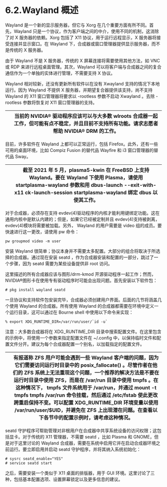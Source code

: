 # 6.2.Wayland 概述

Wayland 是一个新的显示服务器，但它与 Xorg 在几个重要方面有所不同。首先，Wayland 只是一个协议，作为客户端之间的中介，使用不同的机制，这消除了对 X 服务器的依赖。Xorg 包括了 X11 协议，用于运行远程显示，X 服务器将接受连接并显示窗口。在 Wayland 下，合成器或窗口管理器提供显示服务器，而不是传统的 X 服务器。

由于 Wayland 不是 X 服务器，传统的 X 屏幕连接将需要使用其他方法，如 VNC 或 RDP 来进行远程桌面管理。其次，Wayland 可以将客户端与合成器之间的复合通信作为一个单独的实体进行管理，不需要支持 X 协议。

Wayland 相对较新，还没有更新所有软件以在没有 Xwayland 支持的情况下本地运行。因为 Wayland 不提供 X 服务器，并期望复合器提供该支持，尚不支持 Wayland 的 X11 窗口管理器将要求以 -rootless 参数不启动 Xwayland 。去除 -rootless 参数将恢复对 X11 窗口管理器的支持。

|  | 当前的 NVIDIA® 驱动程序应该可以与大多数 wlroots 合成器一起工作，但可能有点不稳定，并且目前不支持所有功能。请求志愿者帮助 NVIDIA® DRM 的工作。 |
| -- | ------------------------------------------------------------------------------------------------------------------------------------------------- |

目前，许多软件在 Wayland 上都可以正常运行，包括 Firefox。此外，还有一些可用的桌面环境，比如 Compiz Fusion 的替代品 Wayfire 和 i3 窗口管理器的替代品 Sway。

|  | 截至 2021 年 5 月，plasma5-kwin 在 FreeBSD 上支持 Wayland。要在 Wayland 下使用 Plasma，请使用 startplasma-wayland 参数和用 dbus-launch --exit-with-x11 ck-launch-session startplasma-wayland 绑定 dbus 以使其工作。 |
| -- | --------------------------------------------------------------------------------------------------------------------------------------------------------------------------------------------------------------------- |

对于合成器，必须存在支持 evdev(4)驱动程序的内核才能利用键绑定功能。这在通用内核中是默认内建的；但是，如果它已经被定制并且 evdev(4)支持被剥离，evdev(4)模块将需要被加载。另外， Wayland 的用户需要是 video 组的成员。要快速进行这一更改，请使用 pw 命令：

```
pw groupmod video -m user
```

安装 Wayland 很简单；协议本身并不需要太多配置。大部分的组合将取决于所选择的合成器。通过现在安装 seatd ，作为合成器安装和配置的一部分，跳过了一个步骤，因为 seatd 需要为某些设备提供非 root 访问。

这里描述的所有合成器应该与图形/drm-kmod 开源驱动程序一起工作；然而，NVIDIA®图形卡在使用专有驱动程序时可能会出现问题。首先安装以下软件包：

```
# pkg install wayland seatd
```

一旦协议和支持软件包安装完毕，合成器必须创建用户界面。后面的几节将涵盖几个使用 Wayland 的合成器。所有使用 Wayland 的合成器都需要在环境中定义一个运行目录，这可以通过在 Bourne shell 中使用以下命令来实现：

```
% export XDG_RUNTIME_DIR=/var/run/user/`id -u`
```

注意：大多数合成器将在 XDG_RUNTIME_DIR 目录中搜索配置文件。在这里包含的示例中，将使用一个参数来指定配置文件在 ~/.config 中，以保持临时文件和配置文件分开。建议为每个合成器配置一个别名，以加载指定的配置文件。

|  | 有报道称 ZFS 用户可能会遇到一些 Wayland 客户端的问题，因为它们需要访问运行时目录中的 posix_fallocate() 。尽管作者在他们的 ZFS 系统上无法重现这个问题，一个推荐的解决方法是不要在运行时目录中使用 ZFS，而是在 /var/run 目录中使用 tmpfs 。在这种情况下， tmpfs 文件系统用于 /var/run，并通过 mount -t tmpfs tmpfs /var/run 命令挂载，然后通过 /etc/fstab 使此更改跨重启保持不变。可以配置 XDG_RUNTIME_DIR 环境变量以使用 /var/run/user/$UID，并避免在 ZFS 上出现潜在问题。在查看以下各节中的配置示例时，请考虑这种情况。 |
| -- | ------------------------------------------------------------------------------------------------------------------------------------------------------------------------------------------------------------------------------------------------------------------------------------------------------------------------------------------------------------------------------------------------------------------------------------------------------------------------------------------------------------------------- |

seatd 守护程序可帮助管理对非根用户在合成器中共享系统设备的访问权限；这包括显卡。对于传统的 X11 管理器，不需要 seatd ，比如 Plasma 和 GNOME，但是对于这里讨论的 Wayland 合成器，需要在系统中启用它并在启动合成器环境之前运行。要立即启用并启动 seatd 守护程序，并将其纳入系统初始化：

```
# sysrc seatd_enable="YES"
# service seatd start
```

之后，需要安装一个类似于 X11 桌面的排版器，用于 GUI 环境。这里讨论了三种，包括基本配置选项、设置屏幕锁定以及更多信息的建议。
